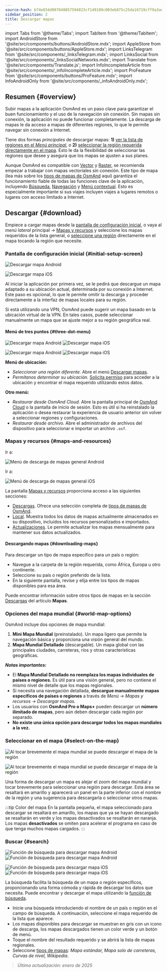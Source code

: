 ```yaml
---
source-hash: b74e034d907048857594823cf149189c003eb875c25da16719cff9a3addc6202
sidebar_position: 2
title: Descargar mapas
---
```

import Tabs from '@theme/Tabs';
import TabItem from '@theme/TabItem';
import AndroidStore from '@site/src/components/buttons/AndroidStore.mdx';
import AppleStore from '@site/src/components/buttons/AppleStore.mdx';
import LinksTelegram from '@site/src/components/_linksTelegram.mdx';
import LinksSocial from '@site/src/components/_linksSocialNetworks.mdx';
import Translate from '@site/src/components/Translate.js';
import InfoIncompleteArticle from '@site/src/components/_infoIncompleteArticle.mdx';
import ProFeature from '@site/src/components/buttons/ProFeature.mdx';
import InfoAndroidOnly from '@site/src/components/_infoAndroidOnly.mdx';




## Resumen {#overview}

Subir mapas a la aplicación OsmAnd es un paso clave para garantizar el buen funcionamiento y el uso de la navegación sin conexión. Sin mapas sin conexión, la aplicación no puede funcionar completamente. La descarga de mapas le da acceso a mapas de diferentes regiones, lo que le permite navegar sin conexión a Internet.

Tiene dos formas *principales* de descargar mapas: **1)** [ver la lista de regiones en el *Menú principal*](#maps-and-resources), o **2)** [seleccionar la región requerida directamente en el mapa](#select-on-the-map). Esto le da la flexibilidad de seleccionar las regiones que desee y asegura que los mapas se ajusten a sus planes.

Aunque OsmAnd es compatible con [Vector](../map/vector-maps.md) y [Raster](../map/raster-maps.md), se recomienda empezar a trabajar con mapas vectoriales sin conexión. Este tipo de mapa (lea más sobre los [tipos de mapas de OsmAnd](../personal/maps-resources.md#map-types) aquí) garantiza el funcionamiento fiable de todas las funciones clave de la aplicación, incluyendo [Búsqueda](../search/index.md), [Navegación](../navigation/index.md) y [Menú contextual](../map/map-context-menu.md). Esto es especialmente importante si sus viajes incluyen viajes a lugares remotos o lugares con acceso limitado a Internet.


## Descargar {#download}

Empiece a cargar mapas desde la [pantalla de configuración inicial](#initial-setup-screen), o vaya al *menú lateral* principal *→* [Mapas y recursos](#maps-and-resources) y seleccione los mapas requeridos de la lista general, o [seleccione una región](#select-on-the-map) directamente en el mapa tocando la región que necesite.


### Pantalla de configuración inicial {#initial-setup-screen}

<Tabs groupId="operating-systems" queryString="current-os">

<TabItem value="android" label="Android">

![Descargar mapa Android](@site/static/img/steps/start_screen_first_screen_andr.png)

</TabItem>

<TabItem value="ios" label="iOS">

![Descargar mapa iOS](@site/static/img/steps/start_screen_first_screen_ios.png)

</TabItem>

</Tabs>

Al iniciar la aplicación por primera vez, se le pedirá que descargue un mapa adaptado a su ubicación actual, determinada por su conexión a Internet. Este paso es opcional, lo que le permite omitir la descarga y proceder directamente a la interfaz de mapas locales para su región.

Si está utilizando una VPN, OsmAnd puede sugerir un mapa basado en la ubicación virtual de la VPN. En tales casos, puede seleccionar manualmente un mapa que se ajuste mejor a su región geográfica real.


#### Menú de tres puntos {#three-dot-menu}

<Tabs groupId="operating-systems" queryString="current-os">

<TabItem value="android" label="Android">

![Descargar mapa Android](@site/static/img/steps/start_screen_first_screen_location_andr.png) ![Descargar mapa iOS](@site/static/img/steps/start_screen_first_screen_other_andr.png)

</TabItem>

<TabItem value="ios" label="iOS">

![Descargar mapa Android](@site/static/img/steps/start_screen_first_screen_location_ios.png) ![Descargar mapa iOS](@site/static/img/steps/start_screen_first_screen_other_ios.png)

</TabItem>

</Tabs>

**Menú de ubicación:**

- *Seleccionar una región diferente.* Abre el menú [Descargar mapas](#maps-and-resources).
- *Permítanos determinar su ubicación.* [Solicita permiso](../start-with/first-steps.md#permission-to-access-the-location) para acceder a la ubicación y encontrar el mapa requerido utilizando estos datos.

**Otro menú:**

- *Restaurar desde OsmAnd Cloud.* Abre la pantalla principal de [OsmAnd Cloud](../personal/osmand-cloud.md) o la pantalla de inicio de sesión. Esto es útil si ha reinstalado la aplicación o desea restaurar la experiencia de usuario anterior sin volver a seleccionar regiones y configuraciones.
- *Restaurar desde archivo.* Abre el administrador de archivos del dispositivo para seleccionar e importar un archivo `.osf`.


### Mapas y recursos {#maps-and-resources}

<Tabs groupId="operating-systems" queryString="current-os">

<TabItem value="android" label="Android">

Ir a: *<Translate android="true" ids="shared_string_menu,maps_and_resources,downloads"/>*

![Menú de descarga de mapas general Android](@site/static/img/personal/maps/download_menu_andr.png)

</TabItem>

<TabItem value="ios" label="iOS">

Ir a: *<Translate ios="true" ids="shared_string_menu,res_mapsres"/>*

![Menú de descarga de mapas general iOS](@site/static/img/personal/maps/download_menu_ios.png)

</TabItem>

</Tabs>

La pantalla [Mapas y recursos](../personal/maps-resources.md) proporciona acceso a las siguientes secciones:

- [Descargas](../personal/maps-resources.md#downloads). Ofrece una selección completa de [tipos de mapas de OsmAnd](../personal/maps-resources.md#map-types).
- [Local](../personal/maps-resources.md#local). Muestra todos los datos de mapas actualmente almacenados en su dispositivo, incluidos los recursos personalizados e importados.
- [Actualizaciones](../personal/maps-resources.md#updates). Le permite actualizar los mapas mensualmente para mantener sus datos actualizados.

#### Descargando mapas {#downloading-maps}

Para descargar un tipo de mapa específico para un país o región:

- Navegue a la carpeta de la región requerida, como África, Europa u otro continente.
- Seleccione su país o región preferido de la lista.
- En la siguiente pantalla, revise y elija entre los tipos de mapas disponibles para esa área.

Puede encontrar información sobre otros tipos de mapas en la sección [Descargas](../personal/maps-resources.md#downloads) del artículo **Mapas**.

### Opciones del mapa mundial {#world-map-options}

OsmAnd incluye dos opciones de mapa mundial:

1. **Mini Mapa Mundial** (preinstalado). Un mapa ligero que permite la navegación básica y proporciona una visión general del mundo.
2. **Mapa Mundial Detallado** (descargable). Un mapa global con las principales ciudades, carreteras, ríos y otras características geográficas.

***Notas importantes:***

- El **Mapa Mundial Detallado no reemplaza los mapas individuales de países o regiones.** Es útil para una visión general, pero no contiene el mismo nivel de detalle que los mapas regionales.
- Si necesita una navegación detallada, **descargue manualmente mapas específicos de países o regiones** a través de *Menú → Mapas y recursos → Descargar mapas.*
- Los usuarios con **OsmAnd Pro o Maps+** pueden descargar un **número ilimitado de mapas**, pero aún deben descargar cada región por separado.
- **No existe una única opción para descargar todos los mapas mundiales a la vez.**


### Seleccionar en el mapa {#select-on-the-map}

<Tabs groupId="operating-systems" queryString="current-os">

<TabItem value="android" label="Android">

![Al tocar brevemente el mapa mundial se puede descargar el mapa de la región](@site/static/img/map/download_region_map_via_worldmap.png)

</TabItem>

<TabItem value="ios" label="iOS">

![Al tocar brevemente el mapa mundial se puede descargar el mapa de la región](@site/static/img/settings/download_region_map_via_worldmap_ios.png)

</TabItem>

</Tabs>

Una forma de descargar un mapa es alejar el zoom del mapa mundial y tocar brevemente para seleccionar una región para descargar. Esta área se resaltará en amarillo y aparecerá un panel en la parte inferior con el nombre de la región y una sugerencia para descargarla o seleccionar otros mapas.

:::tip Color del mapa
En la pantalla pequeña, el mapa seleccionado para descargar se resaltará en amarillo, los mapas que ya se hayan descargado se resaltarán en verde y los mapas desactivados se resaltarán en naranja. Los mapas **desactivados** se omiten para acelerar el programa en caso de que tenga muchos mapas cargados.
:::

### Buscar {#search}

<Tabs groupId="operating-systems" queryString="current-os">

<TabItem value="android" label="Android">

![Función de búsqueda para descargar mapa Android](@site/static/img/settings/search_download_map_3_andr.png) ![Función de búsqueda para descargar mapa Android](@site/static/img/settings/search_download_map_4_andr.png)

</TabItem>

<TabItem value="ios" label="iOS">

![Función de búsqueda para descargar mapa iOS](@site/static/img/settings/search_download_map_1_ios.png) ![Función de búsqueda para descargar mapa iOS](@site/static/img/settings/search_download_map_2_ios.png)

</TabItem>

</Tabs>

La búsqueda facilita la búsqueda de un mapa o región específicos, proporcionando una forma cómoda y rápida de descargar los datos que necesita. Puede encontrar y descargar el mapa utilizando la [función de búsqueda](../search/index.md).

- Inicie una búsqueda introduciendo el nombre de un país o región en el campo de búsqueda. A continuación, seleccione el mapa requerido de la lista que aparece.
- Los mapas disponibles para descargar se muestran en gris con un icono de descarga, los mapas descargados tienen un color verde y un botón de menú.
- Toque el nombre del resultado requerido y se abrirá la lista de mapas regionales.
- Seleccione [tipos de mapas](../personal/maps-resources.md#map-types): *Mapa estándar, Mapa solo de carreteras, Curvas de nivel, Wikipedia*.

> *Última actualización: enero de 2025*